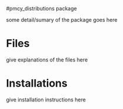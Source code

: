 #pmcy_distributions package

some detail/sumary of the package goes here

# Files

give explanations of the files here

# Installations

give installation instructions here
